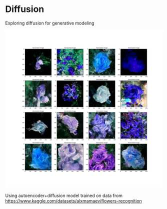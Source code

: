 # Diffusion
Exploring diffusion for generative modeling

![Alt text](figures/flowers.png?raw=true "Latent diffusion on roses data")

Using autoencoder+diffusion model trained on data from https://www.kaggle.com/datasets/alxmamaev/flowers-recognition 
